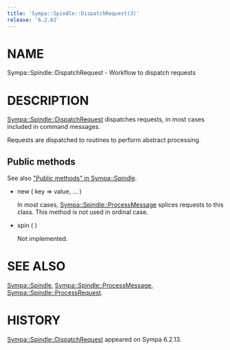 ```yaml
---
title: 'Sympa::Spindle::DispatchRequest(3)'
release: '6.2.62'
---
```


# NAME

Sympa::Spindle::DispatchRequest -
Workflow to dispatch requests

# DESCRIPTION

[Sympa::Spindle::DispatchRequest](./Sympa-Spindle-DispatchRequest.3.md) dispatches requests, in most cases
included in command messages.

Requests are dispatched to routines to perform abstract processing.

## Public methods

See also ["Public methods" in Sympa::Spindle](./Sympa-Spindle.3.md#public-methods).

- new ( key => value, ... )

    In most cases, [Sympa::Spindle::ProcessMessage](./Sympa-Spindle-ProcessMessage.3.md)
    splices requests to this class.  This method is not used in ordinal case.

- spin ( )

    Not implemented.

# SEE ALSO

[Sympa::Spindle](./Sympa-Spindle.3.md), [Sympa::Spindle::ProcessMessage](./Sympa-Spindle-ProcessMessage.3.md),
[Sympa::Spindle::ProcessRequest](./Sympa-Spindle-ProcessRequest.3.md).

# HISTORY

[Sympa::Spindle::DispatchRequest](./Sympa-Spindle-DispatchRequest.3.md) appeared on Sympa 6.2.13.
